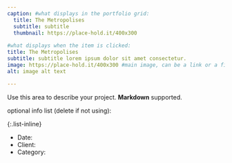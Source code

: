 ```yaml
---
caption: #what displays in the portfolio grid:
  title: The Metropolises
  subtitle: subtitle
  thumbnail: https://place-hold.it/400x300
  
#what displays when the item is clicked:
title: The Metropolises
subtitle: subtitle lorem ipsum dolor sit amet consectetur.
image: https://place-hold.it/400x300 #main image, can be a link or a file in assets/img/portfolio
alt: image alt text

---
```

Use this area to describe your project. **Markdown** supported.

optional info list (delete if not using):

{:.list-inline} 
- Date: 
- Client: 
- Category: 

